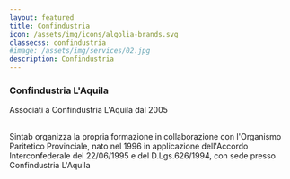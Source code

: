 ```yaml
---
layout: featured
title: Confindustria
icon: /assets/img/icons/algolia-brands.svg
classecss: confindustria
#image: /assets/img/services/02.jpg
description: Confindustria
---
```


<div class="row"><div class="col-md-12"><div class="service-details mb-40"><h3>Confindustria L'Aquila</h3><p>Associati a Confindustria L'Aquila dal 2005</p><p><br />Sintab organizza la propria formazione in collaborazione con l'Organismo Paritetico Provinciale, nato nel 1996 in applicazione dell'Accordo Interconfederale del 22/06/1995 e del D.Lgs.626/1994, con sede presso Confindustria L'Aquila</p></div></div></div>
